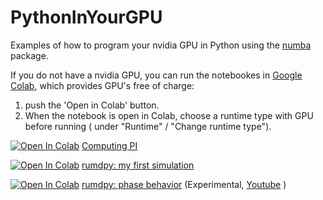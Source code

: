 # PythonInYourGPU
Examples of how to program your nvidia GPU in Python using the [numba](https://numba.pydata.org/) package.

If you do not have a nvidia GPU, you can run the notebookes in [Google Colab](https://colab.research.google.com/), which provides GPU's free of charge: 
1) push the 'Open in Colab' button.
2) When the notebook is open in Colab, choose a runtime type with GPU before running ( under "Runtime" / "Change runtime type").

 [<img src="https://colab.research.google.com/assets/colab-badge.svg" alt="Open In Colab"/>](https://colab.research.google.com/github/ThomasBechSchroeder/PythonInYourGPU/blob/main/pi3.ipynb) [Computing PI](pi3.ipynb) 

[<img src="https://colab.research.google.com/assets/colab-badge.svg" alt="Open In Colab"/>](https://colab.research.google.com/github/ThomasBechSchroeder/PythonInYourGPU/blob/main/my_first_simulation.ipynb)
 [rumdpy: my first simulation](my_first_simulation.ipynb)  

[<img src="https://colab.research.google.com/assets/colab-badge.svg" alt="Open In Colab"/>](https://colab.research.google.com/github/ThomasBechSchroeder/PythonInYourGPU/blob/main/phase_behavior.ipynb)
 [rumdpy: phase behavior](phase_behavior.ipynb)  (Experimental, [Youtube](https://www.youtube.com/watch?v=s2K1JfNR7Sc) )


